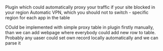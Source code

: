 Plugin which could automatically proxy your traffic if your site blocked in your region
Automatic VPN, which you should not to switch - specific region for each app in the table


COuld be implemented with simple proxy table in plugin firstly manually, than we can add webpage where everybody could add new row to table. Probably any uaser could set own record locally automatically and we can parse it
